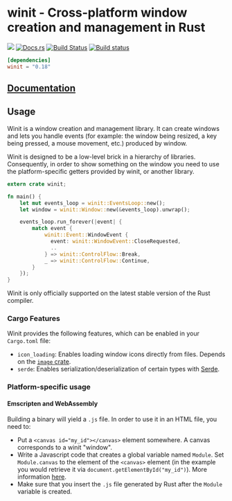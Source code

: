 # winit - Cross-platform window creation and management in Rust

[![](http://meritbadge.herokuapp.com/winit)](https://crates.io/crates/winit)
[![Docs.rs](https://docs.rs/winit/badge.svg)](https://docs.rs/winit)
[![Build Status](https://travis-ci.org/tomaka/winit.svg?branch=master)](https://travis-ci.org/tomaka/winit)
[![Build status](https://ci.appveyor.com/api/projects/status/5h87hj0g4q2xe3j9/branch/master?svg=true)](https://ci.appveyor.com/project/tomaka/winit/branch/master)

```toml
[dependencies]
winit = "0.18"
```

## [Documentation](https://docs.rs/winit)

## Usage

Winit is a window creation and management library. It can create windows and lets you handle
events (for example: the window being resized, a key being pressed, a mouse movement, etc.)
produced by window.

Winit is designed to be a low-level brick in a hierarchy of libraries. Consequently, in order to
show something on the window you need to use the platform-specific getters provided by winit, or
another library.

```rust
extern crate winit;

fn main() {
    let mut events_loop = winit::EventsLoop::new();
    let window = winit::Window::new(&events_loop).unwrap();

    events_loop.run_forever(|event| {
        match event {
            winit::Event::WindowEvent {
              event: winit::WindowEvent::CloseRequested,
              ..
            } => winit::ControlFlow::Break,
            _ => winit::ControlFlow::Continue,
        }
    });
}
```

Winit is only officially supported on the latest stable version of the Rust compiler.

### Cargo Features

Winit provides the following features, which can be enabled in your `Cargo.toml` file:
* `icon_loading`: Enables loading window icons directly from files. Depends on the [`image` crate](https://crates.io/crates/image).
* `serde`: Enables serialization/deserialization of certain types with [Serde](https://crates.io/crates/serde).

### Platform-specific usage

#### Emscripten and WebAssembly

Building a binary will yield a `.js` file. In order to use it in an HTML file, you need to:

- Put a `<canvas id="my_id"></canvas>` element somewhere. A canvas corresponds to a winit "window".
- Write a Javascript code that creates a global variable named `Module`. Set `Module.canvas` to
  the element of the `<canvas>` element (in the example you would retrieve it via `document.getElementById("my_id")`).
  More information [here](https://kripken.github.io/emscripten-site/docs/api_reference/module.html).
- Make sure that you insert the `.js` file generated by Rust after the `Module` variable is created.
